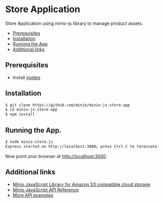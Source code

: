 # Store Application

Store Application using minio-js library to manage product assets.

- [Prerequisites](#prerequisites)
- [Installation](#installation)
- [Running the App](#running-the-app)
- [Additional links](#additional-links)

## Prerequisites

- Install [nodejs](https://nodejs.org)

## Installation

```bash
$ git clone https://github.com/minio/minio-js-store-app
$ cd minio-js-store-app
$ npm install
```

## Running the App.

```bash
$ node minio-store.js
Express started on http://localhost:3000; press Ctrl-C to terminate.
```

Now point your browser at [http://localhost:3000](http://localhost:3000).

## Additional links
- [Minio JavaScript Library for Amazon S3 compatible cloud storage](https://github.com/minio/minio-js)
- [Minio JavaScript API Reference](https://github.com/minio/minio-js/blob/master/API.md)
- [More API examples](https://github.com/minio/minio-js#examples)
